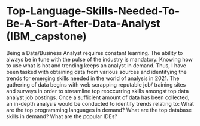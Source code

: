 # Top-Language-Skills-Needed-To-Be-A-Sort-After-Data-Analyst (IBM_capstone)
Being a Data/Business Analyst requires constant learning. The ability to always be in tune with the pulse of the industry is mandatory. Knowing how to use what is hot and trending keeps an analyst in demand. Thus, I have been tasked with obtaining data from various sources and identifying the trends for emerging skills needed in the world of analysis in 2021.   The gathering of data begins with web scrapping reputable job/ training sites and surveys in order to streamline top reoccurring skills amongst top data analyst job postings.   Once a sufficient amount of data has been collected, an in-depth analysis would be conducted to identify trends relating to:  What are the top programming languages in demand? What are the top database skills in demand? What are the popular IDEs?

